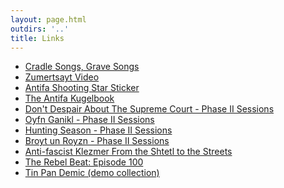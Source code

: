 ```yaml
---
layout: page.html
outdirs: '..'
title: Links
---
```

<div id="linklist">
		<ul>
			<a href='https://brivele.bandcamp.com/merch/antifa-shooting-star-sticker'><li>Cradle Songs, Grave Songs</li></a>
			<a href='https://youtu.be/vPQsGNjtdo4'><li>Zumertsayt Video</li></a>
			<a href='https://brivele.bandcamp.com/merch/antifa-shooting-star-sticker'><li>Antifa Shooting Star Sticker</li></a>
			<a href='https://brivele.bandcamp.com/merch/the-antifa-kugelbook'><li>The Antifa Kugelbook</li></a>
			<a href='https://www.youtube.com/watch?v=TtwMwY2GLZ4'><li>Don't Despair About The Supreme Court - Phase II Sessions</li></a>
			<a href='https://www.youtube.com/watch?v=QkADPtTxj7o'><li>Oyfn Ganikl - Phase II Sessions</li></a>
			<a href='https://www.youtube.com/watch?v=Zc2wqXhd2yY'><li>Hunting Season - Phase II Sessions</li></a>
			<a href='https://www.youtube.com/watch?v=56Khk1YidTA'><li>Broyt un Royzn - Phase II Sessions</li></a>
			<a href='https://www.youtube.com/watch?v=--bTy5dWDK0'><li>Anti-fascist Klezmer From the Shtetl to the Streets</li></a>
			<a href='https://anchor.fm/rebelbeatradio/episodes/100-A-Mayday-Love-Letter-and-Collective-Playlist-edfart'><li>The Rebel Beat: Episode 100</li></a>
			<a href='https://soundcloud.com/brivele'><li>Tin Pan Demic (demo collection)</li></a>
		</ul>
	</div>